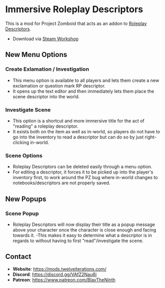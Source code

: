 # Immersive Roleplay Descriptors

This is a mod for Project Zomboid that acts as an addon to [Roleplay Descriptors](https://steamcommunity.com/sharedfiles/filedetails/?id=2897228813).

- Download via [Steam Workshop](https://steamcommunity.com/sharedfiles/filedetails/?id=3120687527)

## New Menu Options

### Create Exlamation / Investigation

- This menu option is available to all players and lets them create a new exclamation or question mark RP descriptor.
- It opens up the text editor and then immediately lets them place the scene descriptor into the world.

### Investigate Scene

- This option is a shortcut and more immersive title for the act of "reading" a roleplay descriptor.
- It exists both on the item as well as in-world, so players do not have to go into the inventory to read a descriptor but can do so by just right-clicking in-world.

### Scene Options

- Roleplay Descriptors can be deleted easily through a menu option.
- For editing a descriptor, it forces it to be picked up into the player's inventory first, to work around the PZ bug where in-world changes to notebooks/descriptors are not properly saved.

## New Popups

### Scene Popup

- Roleplay Descriptors will now display their title as a popup message above your character once the character is close enough and facing towards it.
-This makes it easy to determine what a descriptor is in regards to without having to first "read"/investigate the scene.

## Contact

- **Website**: https://mods.twelveiterations.com/
- **Discord**: https://discord.gg/VAfZ2Nau6j
- **Patreon**: https://www.patreon.com/BlayTheNinth
